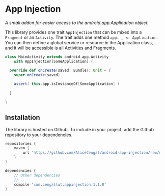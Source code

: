 App Injection
=============
*A small addon for easier access to the android.app.Application object.*

This library provides one trait `AppInjection` that can be mixed into a `Fragment` or an `Activity`. The trait adds 
one method `app: _ <: Application`. You can then define a global service or resource in the Application class, and 
it will be accessible is all Activities and Fragments.

```scala
class MainActivity extends android.app.Activity 
    with AppInjection[SomeApplication] {

  override def onCreate(saved: Bundle): Unit = {
    super.onCreate(saved)
    
    assert( this.app.isInstanceOf[SomeApplication] )
    
  }
  
}
```

Installation
------------

The library is hosted on Github. To include in your project, add the Github repository to your dependencies. 


```Groovy
repositories {
    maven {
        url 'https://github.com/AliceCengal/android-app-injection/raw/master/library/release'
    }
}

dependencies {
    // Other dependencies
    // ...
    compile 'com.cengallut:appinjection:1.1.0'
}
```
